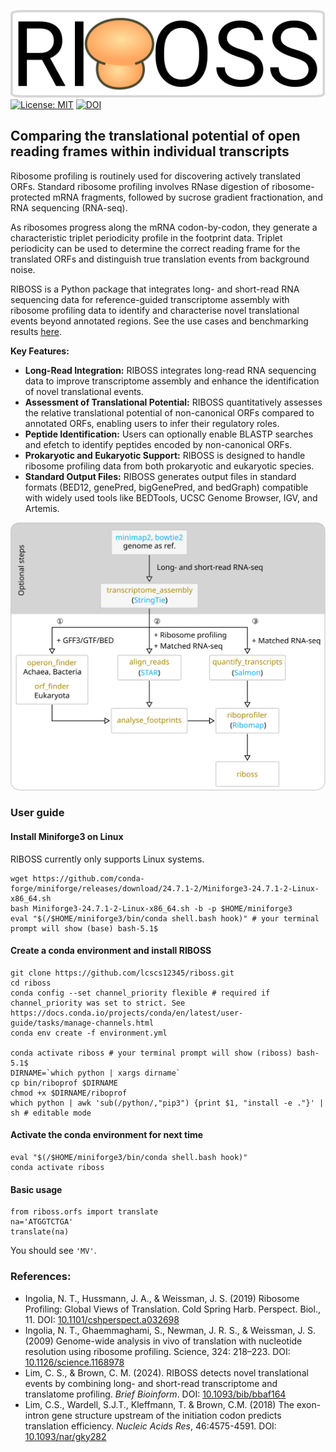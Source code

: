 ![logo](doc/riboss_logo.svg)
[![License: MIT](https://img.shields.io/badge/License-MIT-yellow.svg)](https://opensource.org/licenses/MIT)
[![DOI](https://joss.theoj.org/papers/10.21105/joss.03941/status.svg)](https://doi.org/10.1093/bib/bbaf164)

## Comparing the translational potential of open reading frames within individual transcripts

Ribosome profiling is routinely used for discovering actively translated ORFs. Standard ribosome profiling involves RNase digestion of ribosome-protected mRNA fragments, followed by sucrose gradient fractionation, and RNA sequencing (RNA-seq).

As ribosomes progress along the mRNA codon-by-codon, they generate a characteristic triplet periodicity profile in the footprint data. Triplet periodicity can be used to determine the correct reading frame for the translated ORFs and distinguish true translation events from background noise.

RIBOSS is a Python package that integrates long- and short-read RNA sequencing data for reference-guided transcriptome assembly with ribosome profiling data to identify and characterise novel translational events beyond annotated regions. See the use cases and benchmarking results [here](https://github.com/lcscs12345/riboss_paper).

**Key Features:**

* **Long-Read Integration:** RIBOSS integrates long-read RNA sequencing data to improve transcriptome assembly and enhance the identification of novel translational events.
* **Assessment of Translational Potential:** RIBOSS quantitatively assesses the relative translational potential of non-canonical ORFs compared to annotated ORFs, enabling users to infer their regulatory roles.
* **Peptide Identification:** Users can optionally enable BLASTP searches and efetch to identify peptides encoded by non-canonical ORFs.
* **Prokaryotic and Eukaryotic Support:** RIBOSS is designed to handle ribosome profiling data from both prokaryotic and eukaryotic species.
* **Standard Output Files:** RIBOSS generates output files in standard formats (BED12, genePred, bigGenePred, and bedGraph) compatible with widely used tools like BEDTools, UCSC Genome Browser, IGV, and Artemis.


![Flow Chart](doc/flow_chart.svg)

### User guide

#### Install Miniforge3 on Linux
RIBOSS currently only supports Linux systems.
```
wget https://github.com/conda-forge/miniforge/releases/download/24.7.1-2/Miniforge3-24.7.1-2-Linux-x86_64.sh
bash Miniforge3-24.7.1-2-Linux-x86_64.sh -b -p $HOME/miniforge3
eval "$(/$HOME/miniforge3/bin/conda shell.bash hook)" # your terminal prompt will show (base) bash-5.1$
```

<!-- conda create -n riboss -y
conda activate riboss
conda install -y \
    -c conda-forge -c bioconda \
    boost-cpp seqan-library=1.4.2 \
    jupyter pandas \
    pysam seaborn matplotlib \
    stringtie=2.2.3 salmon \
    biopython htslib samtools bedtools pyranges minimap2 star tqdm jupyter \
    ucsc-gtftogenepred ucsc-bedtogenepred ucsc-genepredtobed ucsc-bedsort ucsc-bedtobigbed \
    pyfaidx rseqc
conda activate riboss
conda install bioconda::bowtie2 -y
conda env export > environment.yml -->

#### Create a conda environment and install RIBOSS

```
git clone https://github.com/lcscs12345/riboss.git
cd riboss
conda config --set channel_priority flexible # required if channel_priority was set to strict. See https://docs.conda.io/projects/conda/en/latest/user-guide/tasks/manage-channels.html
conda env create -f environment.yml

conda activate riboss # your terminal prompt will show (riboss) bash-5.1$
DIRNAME=`which python | xargs dirname`
cp bin/riboprof $DIRNAME
chmod +x $DIRNAME/riboprof
which python | awk 'sub(/python/,"pip3") {print $1, "install -e ."}' | sh # editable mode
```

<!-- pip install git+git://github.com/lcscs12345/riboss.git#egg=riboss -->

#### Activate the conda environment for next time

```
eval "$(/$HOME/miniforge3/bin/conda shell.bash hook)"
conda activate riboss
```

#### Basic usage

```
from riboss.orfs import translate
na='ATGGTCTGA'
translate(na)
```

You should see `'MV'`.

### References:
- Ingolia, N. T., Hussmann, J. A., & Weissman, J. S. (2019) Ribosome Profiling: Global Views of Translation. Cold Spring Harb. Perspect. Biol., 11. DOI: [10.1101/cshperspect.a032698](https://doi.org/10.1101/cshperspect.a032698)
- Ingolia, N. T., Ghaemmaghami, S., Newman, J. R. S., & Weissman, J. S. (2009) Genome-wide analysis in vivo of translation with nucleotide resolution using ribosome profiling. Science, 324: 218–223. DOI: [10.1126/science.1168978](https://doi.org/10.1126/science.1168978)
- Lim, C. S., & Brown, C. M. (2024). RIBOSS detects novel translational events by combining long- and short-read transcriptome and translatome profiling. _Brief Bioinform_. DOI: [10.1093/bib/bbaf164](https://doi.org/10.1093/bib/bbaf164)
- Lim, C.S., Wardell, S.J.T., Kleffmann, T. & Brown, C.M. (2018) The exon-intron gene structure upstream of the initiation codon predicts translation efficiency. _Nucleic Acids Res_, 46:4575-4591. DOI: [10.1093/nar/gky282](https://doi.org/10.1093/nar/gky282)
